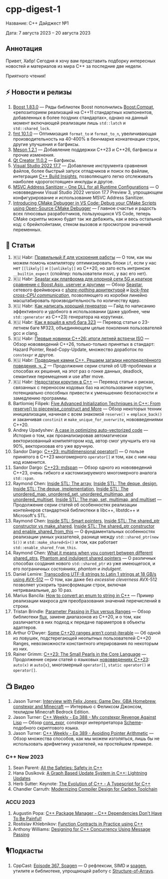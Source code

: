 # cpp-digest-1

Название: C++ Дайджест №1

Дата: 7 августа 2023 – 20 августа 2023

## Аннотация

Привет, Хабр! Сегодня я хочу вам представить подборку интересных новостей и материалов из мира C++ за последние две недели.

Приятного чтения!

## ⚡️️ Новости и релизы

1. [Boost 1.83.0](https://www.boost.org/users/history/version_1_83_0.html) — Ряды библиотек Boost пополнились [Boost.Compat](https://www.boost.org/doc/libs/1_83_0/libs/compat/doc/html/compat.html), «‎репозиторием реализаций на C++11 стандартных компонентов, добавленных в более поздних стандартах»‎, однако на данный момент включающей реализации лишь `std::latch` и `std::shared_lock`.
2. [fmt 10.1.0](https://github.com/fmtlib/fmt/releases/tag/10.1.0) — Оптимизация `format_to` и `format_to_n`, увеличивающая производительность на 40-400% в бенчмарке конкатенации строк, другие улучшения и багфиксы.
3. [Meson 1.2.1](https://github.com/mesonbuild/meson/releases/tag/1.2.1) — Добавление поддержки C++23 и C++26, багфиксы и прочие изменения.
4. [Qt Creator 11.0.2](https://www.qt.io/blog/qt-creator-11.0.2-released) — Багфиксы.
5. [Visual Studio 2022 17.7](https://devblogs.microsoft.com/cppblog/whats-new-for-c-developers-in-visual-studio-2022-17-7/) — Добавление инструмента сравнения файлов, более быстрый запуск отладчиков  и поиск по файлам, интеграция [C++ Build Insights](https://devblogs.microsoft.com/cppblog/introducing-c-build-insights/), позволяющего легко отслеживать наиболее «‎дорогостоящие»‎ инклуды и другое.
6. [MSVC Address Sanitizer – One DLL for all Runtime Configurations](https://devblogs.microsoft.com/cppblog/msvc-address-sanitizer-one-dll-for-all-runtime-configurations/) — О нововведении Visual Studio 2022 version 17.7 Preview 3, упрощающем конфигурирование и использование MSVC Address Sanitizer.
7. [Introducing CMake Debugger in VS Code: Debug your CMake Scripts using Open-Source CMake Debugger](https://devblogs.microsoft.com/cppblog/introducing-cmake-debugger-in-vs-code-debug-your-cmake-scripts-using-open-source-cmake-debugger/) — Главное счастье и радость всех плюсовых разработчиков, пользующихся VS Code, теперь CMake скрипты можно будет так же дебажить, как и весь остальной код: с брейкпойнтами, стеком вызовов и просмотром значений переменных.

## 📝 Статьи

1. 🇷🇺 Habr: [Правильный if для ускорения работы](https://habr.com/ru/companies/stc_spb/articles/752974/) — О том, как мы можем помочь компилятору оптимизировать блоки `if`, если у нас нет `[[likely]]` и `[[unlikely]]` из C++20, но зато есть интринсик `__builtin_expect` (спойлер: пользователи msvc, у вас его нет).
2. 🇷🇺 Habr: [Seastar как платформа для опорной сети 5G и краткое сравнение с Boost.Asio, userver и другими](https://habr.com/ru/companies/yadro/articles/751830/) — Обзор [Seastar](https://seastar.io/), сетевого фреймворка с [_share-nothing_ архитектурой](https://github.com/scylladb/seastar/wiki/SMP) и [_lock-free cross-CPU communication_](https://www.scylladb.com/2018/02/15/memory-barriers-seastar-linux/), позволяющего из коробки линейно масштабировать производительность по количеству ядер.
3. 🇷🇺 Habr: [Как написать хороший генератор](https://habr.com/ru/articles/754314/) — Гайд по написанию эффективного и удобного в использовании (даже удобнее, чем `std::generator` из C++23) генератора на корутинах.
4. 🇷🇺 Habr: [Как я вошёл в клуб бага 323](https://habr.com/ru/articles/754730/) — Перевод статьи о 23-летнем баге №323, объединяющем целые поколения пользователей gcc и clang.
5. 🇷🇺 Habr: [Первые новинки C++26: итоги летней встречи ISO](https://habr.com/ru/companies/yandex/articles/753260/) — Обзор нововведений C++26, только-только принятых в стандарт: Hazard Pointer, Read-Copy-Update, множество доработок по `constexpr` и другое.
6. 🇷🇺 Habr: [Подводные камни C++. Решаем загадки неопределённого поведения, ч. 2](https://habr.com/ru/companies/ncloudtech/articles/755004/) — Продолжение серии статей об UB-проблемах и способах их решения, на этот раз о гонке данных, deadlock, семантике перемещения и use after move.
7. 🇷🇺 Habr: [Недостатки корутин в C++](https://habr.com/ru/companies/ruvds/articles/755246/) — Перевод статьи о рисках, связанных с переносом кодовых баз на использование корутин, потенциально способных привести к уменьшению безопасности и замедлению программы.
8. Bartlomiej Filipek: [Five Advanced Initialization Techniques in C++: From reserve() to piecewise_construct and More](https://www.cppstories.com/2023/five-adv-init-techniques-cpp/) — Обзор некоторых техник инициализации, начиная с всем знакомой `reserve()` + `emplace_back()` и заканчивая `constinit` и `make_unique_for_overwrite`, нововведениями C++20.
9. Andrey Upadyshev: [A case in optimizing auto-vectorized code](https://oliora.github.io/2023/08/07/Optimizing-auto-vectorized-code.html) — История о том, как проанализировав автоматически векторизованный компилятором код, автор смог улучшить его на 90%, векторизовав его уже вручную.
10. Sandor Dargo: [C++23: multidimensional operator[]](https://www.sandordargo.com/blog/2023/08/09/cpp23-multidimensional-subscription-operator) — О пользе принятого в C++23 многомерного `operator[]` и том, как с ним наш код изменится.
11. Sandor Dargo: [C++23: mdspan](https://www.sandordargo.com/blog/2023/08/15/cpp23-mdspan-mdsarray) — Обзор одного из нововведений C++23, очень гибкого и кастомизируемого многомерного аналога `std::span`.
12. Raymond Chen: [Inside STL: The array](https://devblogs.microsoft.com/oldnewthing/20230811-00/?p=108591), [Inside STL: The deque, design](https://devblogs.microsoft.com/oldnewthing/20230809-00/?p=108577), [Inside STL: The deque, implementation](https://devblogs.microsoft.com/oldnewthing/20230810-00/?p=108587), [Inside STL: The unordered_map, unordered_set, unordered_multimap, and unordered_multiset](https://devblogs.microsoft.com/oldnewthing/20230808-00/?p=108572), [Inside STL: The map, set, multimap, and multiset](https://devblogs.microsoft.com/oldnewthing/20230807-00/?p=108562) — Продолжение серии статей об особенностях реализации контейнеров стандартной библиотеки в libc++, libstdc++ и Microsoft's STL.
13. Raymond Chen: [Inside STL: Smart pointers](https://devblogs.microsoft.com/oldnewthing/20230814-00/?p=108597), [Inside STL: The shared_ptr constructor vs make_shared](https://devblogs.microsoft.com/oldnewthing/20230815-00/?p=108602), [Inside STL: The shared_ptr constructor and enable_shared_from_this](https://devblogs.microsoft.com/oldnewthing/20230816-00/?p=108608) — О фундаментальных особенностях реализации умных указателей, разнице между `std::shared_ptr(new S())` и `std::make_shared<S>()` и том, как работает `std::enable_shared_from_this`.
14. Raymond Chen: [What it means when you convert between different shared_ptrs](https://devblogs.microsoft.com/oldnewthing/20230817-00/?p=108611), [Phantom and indulgent shared pointers](https://devblogs.microsoft.com/oldnewthing/20230818-00/?p=108619) — О различных способах создания нового `std::shared_ptr` из уже имеющегося, и его пограничных состояниях, _phantom_ и _indulgent_. 
15. Daniel Lemire: [Transcoding UTF-8 strings to Latin 1 strings at 18 GB/s using AVX-512](https://lemire.me/blog/2023/08/12/transcoding-utf-8-strings-to-latin-1-strings-at-12-gb-s-using-avx-512/) — О том, как даже без _excessive cleverness_ AVX-512 позволяет ускорить трансформации строк, включая нетриваиальные, до 10 раз.
16. Marius Bancila: [How to convert an enum to string in C++](https://mariusbancila.ro/blog/2023/08/17/how-to-convert-an-enum-to-string-in-cpp/) — Пример реализации макроса для преобразования значений перечислений в строки.
17. Tristan Brindle: [Parameter Passing in Flux versus Ranges](https://tristanbrindle.com/posts/parameter-passing-in-flux-vs-ranges) — Обзор библиотеки [flux](https://github.com/tcbrindle/flux), замене диапазонов из C++20, и о том, как различается в них подход к передаче параметров в объекты адаптеров.
18. Arthur O’Dwyer: [Some C++20 ranges aren’t const-iterable](https://quuxplusone.github.io/blog/2023/08/13/non-const-iterable-ranges/) — Об одной из ловушек, подстерегающей неопытных пользователей C++20 Ranges, невозможности константного итерирования по некоторым из них.
19. Rainer Grimm: [C++23: The Small Pearls in the Core Language](https://www.modernescpp.com/index.php/c23-more-small-pearls/) — Продолжение серии статей о языковых [нововведениях C++23](https://www.modernescpp.com/index.php/c23-the-small-pearls-in-the-core-language/): `auto(x)` и `auto{x}`, многомерный `operator[]`, `static operator()` и `operator[]`.

## 📺 Видео

1. Jason Turner: [Interview with Felix Jones: Game Dev, GBA Homebrew, constexpr and Minecraft](https://www.youtube.com/watch?v=PxkgX2MTmQ8) — Интервью с Феликсом Джонсом, техлидом Minecraft Bedrock Edition.
2. Jason Turner: [C++ Weekly - Ep 388 - My constexpr Revenge Against Lisp](https://www.youtube.com/watch?v=NQEE0k9i7FA) — Обзор [cons_expr](https://github.com/lefticus/cons_expr), constexpr интерпретатора [Scheme](https://ru.wikipedia.org/wiki/Scheme)-подобного скриптового языка.
3. Jason Turner: [C++ Weekly - Ep 389 - Avoiding Pointer Arithmetic](https://www.youtube.com/watch?v=YahYVRS1Ktg) — Обзор множества способов, как мы можем изголяться, лишь бы не использовать арифметику указателей, на простейшем примере.

### C++ Now 2023

1. Sean Parent: [All the Safeties: Safety in C++](https://www.youtube.com/watch?v=MO-qehjc04s)
2. Hana Dusíková: [A Graph Based Update System in C++: Lightning Updates](https://www.youtube.com/watch?v=C9MWAXYdFSY)
3. Herb Sutter: Keynote: [The Evolution of C++ - A Typescript for C++](https://www.youtube.com/watch?v=fJvPBHErF2U)
4. Chandler Carruth: [Modernizing Compiler Design for Carbon Toolchain](https://www.youtube.com/watch?v=ZI198eFghJk)

### ACCU 2023

1. Augustin Popa: [C++ Package Manager - C++ Dependencies Don't Have To Be Painful!](https://www.youtube.com/watch?v=P1C4BH5vI9k)
2. Rostislav Khlebnikov: [Function Contracts in Practice using C++](https://www.youtube.com/watch?v=5ttyA1-I8D8)
3. Anthony Williams: [Designing for C++ Concurrency Using Message Passing](https://www.youtube.com/watch?v=J-z4Mf9u-Sc)

## 🎙️Подкасты

1. CppCast: [Episode 367, Soagen](https://cppcast.com/soagen/) — О рефлексии, SIMD и [soagen](https://marzer.github.io/soagen/), утилите и библиотеке, упрощающей работу с [Structure-of-Arrays](https://en.wikipedia.org/wiki/AoS_and_SoA).

